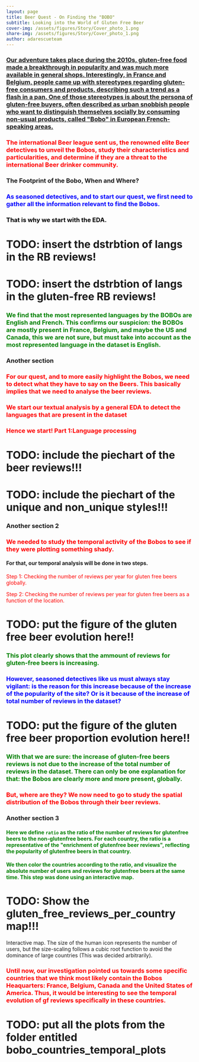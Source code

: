 ```yaml
---
layout: page
title: Beer Quest - On Finding the "BOBO"
subtitle: Looking into the World of Gluten Free Beer
cover-img: /assets/figures/Story/Cover_photo_1.png
share-img: /assets/figures/Story/Cover_photo_1.png
author: adarescueteam
---
```


### <u>Our adventure takes place during the 2010s, gluten-free food made a breakthrough in popularity and was much more available in general shops. Interestingly, in France and Belgium, people came up with stereotypes regarding gluten-free consumers and products, describing such a trend as a flash in a pan. One of those stereotypes is about the persona of gluten-free buyers, often described as urban snobbish people who want to distinguish themselves socially by consuming non-usual products, called "Bobo" in European French-speaking areas.</u>

### <span style="color: red;">The international Beer league sent us, the renowned elite Beer detectives to unveil the Bobos, study their characteristics and particularities, and determine if they are a threat to the international Beer drinker community.</span>

### The Footprint of the Bobo, When and Where?

### <span style="color: blue;">As seasoned detectives, and to start our quest, we first need to gather all the information relevant to find the Bobos.</span>

### <span style="color: black;">That is why we start with the EDA.</span>
# TODO: insert the dstrbtion of langs in the RB reviews! 
# TODO: insert the dstrbtion of langs in the gluten-free RB reviews! 

### <span style="color: green;">We find that the most represented languages by the BOBOs are English and French. This confirms our suspicion: the BOBOs are mostly present in France, Belgium, and maybe the US and Canada, this we are not sure, but must take into account as the most represented language in the dataset is English.</span>



### Another section

### <span style="color: red;">For our quest, and to more easily highlight the Bobos, we need to detect what they have to say on the Beers. This basically implies that we need to analyse the beer reviews.</span>

### <span style="color: red;">We start our textual analysis by a general EDA to detect the languages that are present in the dataset</span>

### <span style="color: red;">Hence we start! Part 1:Language processing</span>

# TODO: include the piechart of the beer reviews!!!

# TODO: include the piechart of the unique and non_unique styles!!!


### Another section 2

### <span style="color: red;">We needed to study the temporal activity of the Bobos to see if they were plotting something shady.</span>
#### For that, our temporal analysis will be done in two steps.
<span style="color: red;">Step 1: Checking the number of reviews per year for gluten free beers globally.</span>

<span style="color: red;">Step 2: Checking the number of reviews per year for gluten free beers as a function of the location.</span>


# TODO: put the figure of the gluten free beer evolution here!! 

### <span style="color: green;">This plot clearly shows that the ammount of reviews for gluten-free beers is increasing.</span>
### <span style="color: blue;">However, seasoned detectives like us must always stay vigilant: is the reason for this increase because of the increase of the popularity of the site? Or is it because of the increase of total number of reviews in the dataset?</span>

# TODO: put the figure of the gluten free beer proportion evolution here!! 

### <span style="color: green;">With that we are sure: the increase of gluten-free beers reviews is not due to the increase of the total number of reviews in the dataset. There can only be one explanation for that: the Bobos are clearly more and more present, globally.</span>

### <span style="color: red;">But, where are they? We now need to go to study the spatial distribution of the Bobos through their beer reviews.</span>

### Another section 3

#### <span style="color: green;">Here we define `ratio` as the ratio of the number of reviews for glutenfree beers to the non-glutenfree beers. For each country, the ratio is a representative of the "enrichment of glutenfree beer reviews", reflecting the popularity of glutenfree beers in that country.
#### <span style="color: green;">We then color the countries according to the ratio, and visualize the absolute number of users and reviews for glutenfree beers at the same time. This step was done using an interactive map.</span>

# TODO: Show the gluten_free_reviews_per_country map!!!
Interactive map. The size of the human icon represents the number of users, but the size-scaling follows a cubic root function to avoid the dominance of large countries (This was decided arbitrarily).

### <span style="color: red;">Until now, our investigation pointed us towards some specific countries that we think most likely contain the Bobos Heaquarters: France, Belgium, Canada and the United States of America. Thus, it would be interesting to see the temporal evolution of gf reviews specifically in these countries.</span>

# TODO: put all the plots from the folder entitled bobo_countries_temporal_plots